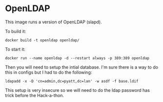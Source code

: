 # OpenLDAP

This image runs a version of OpenLDAP (slapd).

To build it:

```docker build -t openldap openldap/```

To start it:

```docker run --name openldap -d --restart always -p 389:389 openldap```

Then you will need to setup the intial database.  I'm sure there is a way to do this in configs but I had to do the following:

```ldapadd -x -D 'cn=admin,dc=pyatt,dc=lan' -w asdf -f base.ldif```

This setup is very insecure so we will need to do the ldap password has trick before the Hack-a-thon.
